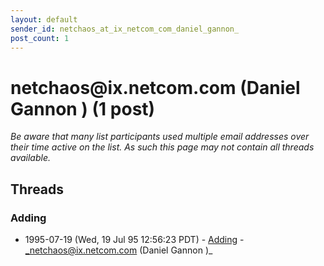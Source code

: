 ```yaml
---
layout: default
sender_id: netchaos_at_ix_netcom_com_daniel_gannon_
post_count: 1
---
```


# netchaos<span>@</span>ix.netcom.com (Daniel Gannon ) (1 post)

_Be aware that many list participants used multiple email addresses over their time active on the list. As such this page may not contain all threads available._

## Threads

### Adding
+ 1995-07-19 (Wed, 19 Jul 95 12:56:23 PDT) - [Adding](/archive/1995/07/dc3505abe1e1b79f3f4bdd33b0bd39ed81e11927f48478315a7aa5d1afd89c3a) - _netchaos@ix.netcom.com (Daniel Gannon )_

